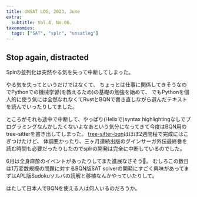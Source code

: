```yaml
---
title: UNSAT LOG, 2023, June
extra:
  subtitle: Vol.4, No.06.
taxonomies:
  tags: ["SAT", "splr", "unsatlog"]
---
```

## Stop again, distracted

Splrの並列化は突然やる気を失って中断してしまった。

やる気を失ってというだけではなくて、
ちょっとは仕事に関係してきそうなのでPythonでの機械学習(を教えるため)の基礎の勉強を始めて、
でもPythonを個人的に使う気には全然なれなくてRustとBQNで書き直しながら選んだテキストを読んでいったりしてました。

ところがそれも途中で中断して、やっぱり(Helixで)syntax highlightingなしでプログラミングなんかしたくないよなあという気分になってきて今度はBQN用のtree-sitterを書き出してしまった。
[tree-sitter-bqn](https://github.com/shnarazk/tree-sitter-bqn)はほぼ2週間程で完成にはこぎつけたけど、
体調悪かったり、三ヶ月連続出版のグインサーガ外伝最終巻を読む時間も必要だったりしたのでsplrの開発は完全に中断しているのでした。

6月は全身麻酔のイベントがあったりしてまた進展なさそう🤷。
むしろこの数日は1万変数規模の問題に対するBQN版SAT solverの開発にすごく興味があってまずはAPL版Sudokuソルバの読解と移植なんかやっていたりして。

はたして日本人でBQNを使える人は何人いるのだろうか。

